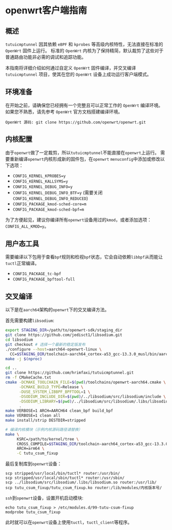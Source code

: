 # openwrt客户端指南

## 概述

`tutuicmptunnel` 因其依赖 `eBPF` 和 `kprobes` 等高级内核特性，无法直接在标准的 `OpenWrt` 固件上运行。
标准的 `OpenWrt` 内核为了保持精简，默认裁剪了这些对于普通路由功能非必需的调试和追踪功能。

本指南将详细介绍如何通过自定义 `OpenWrt` 固件编译，并交叉编译 `tutuicmptunnel` 项目，使其在您的 `OpenWrt` 设备上成功运行客户端模式。

## 环境准备

在开始之前，请确保您已经拥有一个完整且可以正常工作的 `OpenWrt` 编译环境。如果您不熟悉，请先参考 `OpenWrt` 官方文档搭建编译环境。

    OpenWrt 源码: git clone https://github.com/openwrt/openwrt.git

## 内核配置

由于`openwrt`做了一定裁剪，所以`tutuicmptunnel`不能直接在`openwrt`上运行。
需要重新编译`openwrt`内核形成新的固件包，在`openwrt` `menuconfig`中添加或修改以下选项：

* `CONFIG_KERNEL_KPROBES=y`
* `CONFIG_KERNEL_KALLSYMS=y`
* `CONFIG_KERNEL_DEBUG_INFO=y`
* `CONFIG_KERNEL_DEBUG_INFO_BTF=y` (需要关闭`CONFIG_KERNEL_DEBUG_INFO_REDUCED`)
* `CONFIG_PACKAGE_kmod-sched-core=m`
* `CONFIG_PACKAGE_kmod-sched-bpf=m`

为了方便起见，建议你编译所有`openwrt`设备用过的`kmod`，或者添加选项：`CONFIG_ALL_KMOD=y`。

## 用户态工具

需要编译以下包用于查看`bpf`规则和检视`bpf`状态，它会自动依赖`libbpf`从而能让`tuctl`正常编译。

* `CONFIG_PACKAGE_tc-bpf`
* `CONFIG_PACKAGE_bpftool-full`

## 交叉编译

以下是在`aarch64`架构的`openwrt`下的交叉编译方法。

首先需要构建`libsodium`:

```bash
export STAGING_DIR=/path/to/openwrt-sdk/staging_dir
git clone https://github.com/jedisct1/libsodium.git
cd libsodium
git checkout # 选择一个最新的稳定版发布
./configure --host=aarch64-openwrt-linux \
  CC=$STAGING_DIR/toolchain-aarch64_cortex-a53_gcc-13.3.0_musl/bin/aarch64-openwrt-linux-gcc
make -j $(nproc)
```

```bash
cd ..
git clone https://github.com/hrimfaxi/tutuicmptunnel.git
rm -f CMakeCache.txt
cmake -DCMAKE_TOOLCHAIN_FILE=$(pwd)/toolchains/openwrt-aarch64.cmake \
      -DCMAKE_BUILD_TYPE=Release \
      -DUSE_SYSTEM_LIBBPF_BPFTOOL=1 \
      -DSODIUM_INCLUDE_DIR=$(pwd)/../libsodium/src/libsodium/include \
      -DSODIUM_LIBRARY=$(pwd)/../libsodium/src/libsodium/.libs/libsodium.so \
      .
make VERBOSE=1 ARCH=AARCH64 clean_bpf build_bpf
make VERBOSE=1 clean all
make install/strip DESTDIR=stripped

# 编译内核模块（示例内核源码路径请替换）
make \
     KSRC=/path/to/kernel/tree \
     CROSS_COMPILE=$STAGING_DIR/toolchain-aarch64_cortex-a53_gcc-13.3.0_musl/bin/aarch64-openwrt-linux- \
     ARCH=arm64 \
     -C tutu_csum_fixup
```

最后复制库到`openwrt`设备：

```
scp stripped/usr/local/bin/tuctl* router:/usr/bin/
scp stripped/usr/local/sbin/tuctl* router:/usr/sbin/
scp ../libsodium/src/libsodium/.libs/libsodium.so router:/usr/lib/
scp tutu_csum_fixup/tutu_csum_fixup.ko router:/lib/modules/内核版本号/
```

`ssh`到`openwrt`设备，设置开机启动模块:

```
echo tutu_csum_fixup > /etc/modules.d/99-tutu-csum-fixup
modprobe tutu_csum_fixup
```

此时就可以在`openwrt`设备上使用`tuctl`，`tuctl_client`等程序。